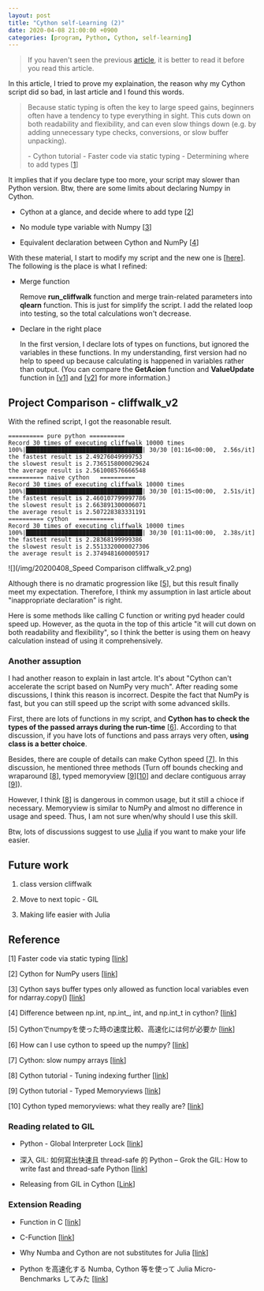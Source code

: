 ```yaml
---
layout: post
title: "Cython self-Learning (2)"
date: 2020-04-08 21:00:00 +0900
categories: [program, Python, Cython, self-learning]
---
```

> If you haven't seen the previous [article](https://champdbg.github.io/program/python/self-learning/Cython-Self-Study/), it is better to read it before you read this article.

In this article, I tried to prove my explaination, the reason why my Cython script did so bad, in last article and I found this words.

> Because static typing is often the key to large speed gains, beginners often have a tendency to type everything in sight. This cuts down on both readability and flexibility, and can even slow things down (e.g. by adding unnecessary type checks, conversions, or slow buffer unpacking). 
> 
> \- Cython tutorial - Faster code via static typing - Determining where to add types [[1](https://cython.readthedocs.io/en/latest/src/quickstart/cythonize.html#determining-where-to-add-types)]

It implies that if you declare type too more, your script may slower than Python version. Btw, there are some limits about declaring Numpy in Cython.

* Cython at a glance, and decide where to add type [[2](https://cython.readthedocs.io/en/latest/src/userguide/numpy_tutorial.html#numpy-tutorial)]

* No module type variable with Numpy [[3](https://stackoverflow.com/questions/23838241/cython-says-buffer-types-only-allowed-as-function-local-variables-even-for-ndarr)]

* Equivalent declaration between Cython and NumPy [[4](https://stackoverflow.com/questions/21851985/difference-between-np-int-np-int-int-and-np-int-t-in-cython)]

With these material, I start to modify my script and the new one is [[here](https://github.com/ChampDBG/PlayGround/tree/master/cython/cliffwalk_v2)]. The following is the place is what I refined:

* Merge function

  Remove __run_cliffwalk__ function and merge train-related parameters into __qlearn__ function. This is just for simplify the script. I add the related loop into testing, so the total calculations won't decrease.

* Declare in the right place

  In the first version, I declare lots of types on functions, but ignored the variables in these functions. In my understanding, first version had no help to speed up because calculating is happened in variables rather than output. (You can compare the __GetAcion__ function and __ValueUpdate__ function in [[v1](https://github.com/ChampDBG/PlayGround/blob/master/cython/cliffwalk/cy_cliffwalk.pyx)] and [[v2](https://github.com/ChampDBG/PlayGround/blob/master/cython/cliffwalk_v2/cy_cliffwalk.pyx)] for more information.)

## Project Comparison - cliffwalk_v2
With the refined script, I got the reasonable result.
``` 
========== pure python ==========
Record 30 times of executing cliffwalk 10000 times
100%|█████████████████████████████████| 30/30 [01:16<00:00,  2.56s/it]
the fastest result is 2.49276049999753
the slowest result is 2.7365158000029624
the average result is 2.561008576666548
========== naive cython   ==========
Record 30 times of executing cliffwalk 10000 times
100%|█████████████████████████████████| 30/30 [01:15<00:00,  2.51s/it]
the fastest result is 2.460107799997786
the slowest result is 2.663891300006071
the average result is 2.507228383331191
========== cython   ==========
Record 30 times of executing cliffwalk 10000 times
100%|█████████████████████████████████| 30/30 [01:11<00:00,  2.38s/it]
the fastest result is 2.28368199999386
the slowest result is 2.5513320000027306
the average result is 2.3749481600005917
```
![](/img/20200408_Speed Comparison cliffwalk_v2.png)

Although there is no dramatic progression like [[5](https://qiita.com/nena0undefined/items/730424bdffc623ab305a)], but this result finally meet my expectation. Therefore, I think my assumption in last article about "inappropriate declaration" is right.

Here is some methods like calling C function or writing pyd header could speed up. However, as the quota in the top of this article "it will cut down on both readability and flexibility", so I think the better is using them on heavy calculation instead of using it comprehensively.

### Another assuption
I had another reason to explain in last artcle. It's about "Cython can't accelerate the script based on NumPy very much". After reading some discussions, I think this reason is incorrect. Despite the fact that NumPy is fast, but you can still speed up the script with some advanced skills.

First, there are lots of functions in my script, and __Cython has to check the types of the passed arrays during the run-time__ [[6](https://stackoverflow.com/questions/49090448/how-can-i-use-cython-to-speed-up-the-numpy)]. According to that discussion, if you have lots of functions and pass arrays very often, __using class is a better choice__.

Besides, there are couple of details can make Cython speed [[7](https://stackoverflow.com/questions/42349587/cython-slow-numpy-arrays)]. In this discussion, he mentioned three methods (Turn off bounds checking and wraparound [[8](https://cython.readthedocs.io/en/latest/src/tutorial/numpy.html#tuning-indexing-further)], typed memoryview [[9](https://cython.readthedocs.io/en/latest/src/userguide/memoryviews.html)][[10](https://stackoverflow.com/questions/37432076/cython-typed-memoryviews-what-they-really-are/37497998)] and declare contiguous array [[9](https://cython.readthedocs.io/en/latest/src/userguide/memoryviews.html#c-and-fortran-contiguous-copies)]). 

However, I think [[8](https://cython.readthedocs.io/en/latest/src/tutorial/numpy.html#tuning-indexing-further)] is dangerous in common usage, but it still a chioce if necessary. Memoryview is similar to NumPy and almost no difference in usage and speed. Thus, I am not sure when/why should I use this skill. 

Btw, lots of discussions suggest to use [Julia](https://julialang.org/) if you want to make your life easier.

## Future work
1. class version cliffwalk

2. Move to next topic - GIL

3. Making life easier with Julia

## Reference
[1] Faster code via static typing [[link](https://cython.readthedocs.io/en/latest/src/quickstart/cythonize.html#determining-where-to-add-types)]

[2] Cython for NumPy users [[link](https://cython.readthedocs.io/en/latest/src/userguide/numpy_tutorial.html#numpy-tutorial)]

[3] Cython says buffer types only allowed as function local variables even for ndarray.copy() [[link](https://stackoverflow.com/questions/23838241/cython-says-buffer-types-only-allowed-as-function-local-variables-even-for-ndarr)]

[4] Difference between np.int, np.int_, int, and np.int_t in cython? [[link](https://stackoverflow.com/questions/21851985/difference-between-np-int-np-int-int-and-np-int-t-in-cython)]

[5] Cythonでnumpyを使った時の速度比較、高速化には何が必要か [[link](https://qiita.com/nena0undefined/items/730424bdffc623ab305a)]

[6] How can I use cython to speed up the numpy? [[link](https://stackoverflow.com/questions/49090448/how-can-i-use-cython-to-speed-up-the-numpy)]

[7] Cython: slow numpy arrays [[link](https://stackoverflow.com/questions/42349587/cython-slow-numpy-arrays)]

[8] Cython tutorial - Tuning indexing further [[link](https://cython.readthedocs.io/en/latest/src/tutorial/numpy.html#tuning-indexing-further)] 

[9] Cython tutorial - Typed Memoryviews [[link](https://cython.readthedocs.io/en/latest/src/userguide/memoryviews.html)]

[10] Cython typed memoryviews: what they really are? [[link](https://stackoverflow.com/questions/37432076/cython-typed-memoryviews-what-they-really-are/37497998)]

### Reading related to GIL
* Python - Global Interpreter Lock [[link](https://wiki.python.org/moin/GlobalInterpreterLock)]

* 深入 GIL: 如何寫出快速且 thread-safe 的 Python – Grok the GIL: How to write fast and thread-safe Python [[link](https://blog.louie.lu/2017/05/19/%E6%B7%B1%E5%85%A5-gil-%E5%A6%82%E4%BD%95%E5%AF%AB%E5%87%BA%E5%BF%AB%E9%80%9F%E4%B8%94-thread-safe-%E7%9A%84-python-grok-the-gil-how-to-write-fast-and-thread-safe-python/)]

* Releasing from GIL in Cython [[Link](https://cython.readthedocs.io/en/latest/src/userguide/parallelism.html)]

### Extension Reading
* Function in C [[link](https://www.geeksforgeeks.org/functions-in-c/)]

* C-Function [[link](https://fresh2refresh.com/c-programming/c-function/)]

* Why Numba and Cython are not substitutes for Julia [[link](http://www.stochasticlifestyle.com/why-numba-and-cython-are-not-substitutes-for-julia/)]

* Python を高速化する Numba, Cython 等を使って Julia Micro-Benchmarks してみた [[link](https://qiita.com/yniji/items/b7acffa02f03a94882e5)]